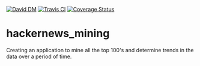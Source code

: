 
[![David DM](https://david-dm.org/jhorwit2/hackernews_mining.png)](http://david-dm.org)
[![Travis CI](https://travis-ci.org/jhorwit2/hackernews_mining.svg)](https://travis-ci.org/jhorwit2/hackernews_mining)
[![Coverage Status](https://img.shields.io/coveralls/jhorwit2/hackernews_mining.svg)](https://coveralls.io/r/jhorwit2/hackernews_mining)

hackernews_mining
=================

Creating an application to mine all the top 100's and determine trends in the data over a period of time.
